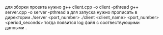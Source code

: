 для зборки проекта нужно g++ client.cpp -o client -pthread
g++ server.cpp -o server -pthread а для запуска нужно прописать в директории ./server <port_number>
./client <client_name> <port_number> <period_seconds> тогда появится log файл с соотвествующими данными . 
